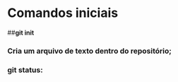 # Comandos iniciais
  ##**git init**
  ### Cria um arquivo de texto dentro do repositório;
  ### git status:
  
  
